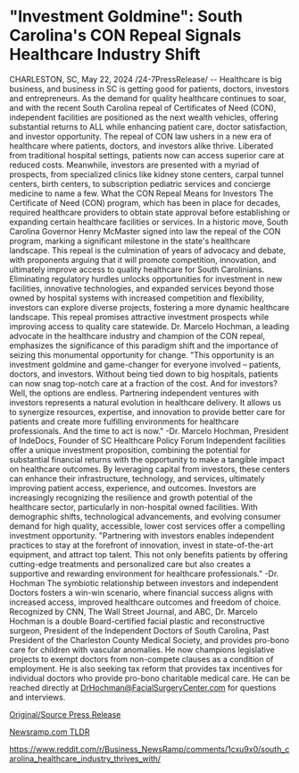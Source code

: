 # "Investment Goldmine": South Carolina's CON Repeal Signals Healthcare Industry Shift

CHARLESTON, SC, May 22, 2024 /24-7PressRelease/ -- Healthcare is big business, and business in SC is getting good for patients, doctors, investors and entrepreneurs. As the demand for quality healthcare continues to soar, and with the recent South Carolina repeal of Certificates of Need (CON), independent facilities are positioned as the next wealth vehicles, offering substantial returns to ALL while enhancing patient care, doctor satisfaction, and investor opportunity.   The repeal of CON law ushers in a new era of healthcare where patients, doctors, and investors alike thrive. Liberated from traditional hospital settings, patients now can access superior care at reduced costs. Meanwhile, investors are presented with a myriad of prospects, from specialized clinics like kidney stone centers, carpal tunnel centers, birth centers, to subscription pediatric services and concierge medicine to name a few.   What the CON Repeal Means for Investors   The Certificate of Need (CON) program, which has been in place for decades, required healthcare providers to obtain state approval before establishing or expanding certain healthcare facilities or services. In a historic move, South Carolina Governor Henry McMaster signed into law the repeal of the CON program, marking a significant milestone in the state's healthcare landscape. This repeal is the culmination of years of advocacy and debate, with proponents arguing that it will promote competition, innovation, and ultimately improve access to quality healthcare for South Carolinians.   Eliminating regulatory hurdles unlocks opportunities for investment in new facilities, innovative technologies, and expanded services beyond those owned by hospital systems with increased competition and flexibility, investors can explore diverse projects, fostering a more dynamic healthcare landscape. This repeal promises attractive investment prospects while improving access to quality care statewide.   Dr. Marcelo Hochman, a leading advocate in the healthcare industry and champion of the CON repeal, emphasizes the significance of this paradigm shift and the importance of seizing this monumental opportunity for change.   "This opportunity is an investment goldmine and game-changer for everyone involved – patients, doctors, and investors. Without being tied down to big hospitals, patients can now snag top-notch care at a fraction of the cost. And for investors? Well, the options are endless. Partnering independent ventures with investors represents a natural evolution in healthcare delivery. It allows us to synergize resources, expertise, and innovation to provide better care for patients and create more fulfilling environments for healthcare professionals. And the time to act is now."   -Dr. Marcelo Hochman, President of IndeDocs, Founder of SC Healthcare Policy Forum   Independent facilities offer a unique investment proposition, combining the potential for substantial financial returns with the opportunity to make a tangible impact on healthcare outcomes. By leveraging capital from investors, these centers can enhance their infrastructure, technology, and services, ultimately improving patient access, experience, and outcomes.   Investors are increasingly recognizing the resilience and growth potential of the healthcare sector, particularly in non-hospital owned facilities. With demographic shifts, technological advancements, and evolving consumer demand for high quality, accessible, lower cost services offer a compelling investment opportunity.   "Partnering with investors enables independent practices to stay at the forefront of innovation, invest in state-of-the-art equipment, and attract top talent. This not only benefits patients by offering cutting-edge treatments and personalized care but also creates a supportive and rewarding environment for healthcare professionals." -Dr. Hochman   The symbiotic relationship between investors and independent Doctors fosters a win-win scenario, where financial success aligns with increased access, improved healthcare outcomes and freedom of choice.  Recognized by CNN, The Wall Street Journal, and ABC, Dr. Marcelo Hochman is a double Board-certified facial plastic and reconstructive surgeon, President of the Independent Doctors of South Carolina, Past President of the Charleston County Medical Society, and provides pro-bono care for children with vascular anomalies. He now champions legislative projects to exempt doctors from non-compete clauses as a condition of employment. He is also seeking tax reform that provides tax incentives for individual doctors who provide pro-bono charitable medical care. He can be reached directly at DrHochman@FacialSurgeryCenter.com for questions and interviews. 

[Original/Source Press Release](https://www.24-7pressrelease.com/press-release/511058/investment-goldmine-south-carolinas-con-repeal-signals-healthcare-industry-shift)
                    

[Newsramp.com TLDR](None) 

https://www.reddit.com/r/Business_NewsRamp/comments/1cxu9x0/south_carolina_healthcare_industry_thrives_with/